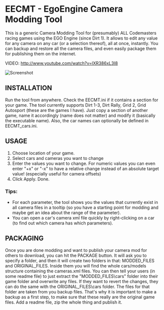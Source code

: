 # EECMT - EgoEngine Camera Modding Tool

This is a generic Camera Modding Tool for (presumably) ALL Codemasters racing games using the EGO Engine (since Dirt 1).
It allows to edit any value for any camera on any car (or a selection thereof), all at once, instantly.
You can backup and restore all the camera files, and even easily package them for publishing them on the internet.

VIDEO: http://www.youtube.com/watch?v=lXR386xL3I8

![Screenshot](https://rawgit.com/zissakos/EECMT/master/EECMT.png)

## INSTALLATION
Run the tool from anywhere. Check the EECMT.ini if it contains a section for your game. 
The tool currently supports Dirt 1-3, Dirt Rally, Grid 2, Grid Autosport (these are the games I have).
Just copy a section of another game, name it accordingly (name does not matter) and modify it (basically the executable name).
Also, the car names can optionally be defined in EECMT_cars.ini. 

## USAGE
1. Choose location of your game. 
2. Select cars and cameras you want to change
3. Enter the values you want to change. For numeric values you can even enter "+x" or "-x" to 
   have a relative change instead of an absolute target value! (especially useful for camera offsets)
4. Click Apply. Done.

### Tips:
- For each parameter, the tool shows you the values that currently exist in all camera files in a tooltip
  (so you have a starting point for modding and maybe get an idea about the range of the parameter).
- You can open a car's camera xml file quickly by right-clicking on a car 
  (to find out which camera has which parameters).

## PACKAGING
Once you are done modding and want to publish your camera mod for others to download, 
you can hit the PACKAGE button. It will ask you to specify a folder, and then it will create 
two folders in that: MODDED_FILES and ORIGINAL_FILES. Inside them you will find the 
whole cars/models structure containing the cameras.xml files. You can then tell your users 
(in some readme file) to just extract the "MODDED_FILES\cars" folder into their game folder 
and overwrite any files. If they want to revert the changes, they can do the same with the 
ORIGINAL_FILES\cars folder. The files for that folder are taken from you backup files.
That's why it is important to make a backup as a first step, to make sure that these 
really are the original game files.
Add a readme file, zip the whole thing and publish it. 
